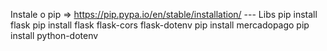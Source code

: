 Instale o pip => https://pip.pypa.io/en/stable/installation/
--- Libs
pip install flask
pip install flask flask-cors flask-dotenv
pip install mercadopago
pip install python-dotenv
